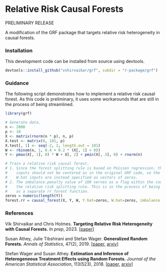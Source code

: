 # Relative Risk Causal Forests

PRELIMINARY RELEASE

A modification of the GRF package that targets relative risk heterogeneity in causal forests.

### Installation

This development code can be installed from source using devtools.

```R
devtools::install_github("vshirvaikar/grf", subdir = "r-package/grf")
```

### Guidance

The following script demonstrates how to implement a relative risk causal forest. As this code is preliminary, it uses some workarounds that are still in the process of being streamlined.

```R
library(grf)

# Generate data.
n <- 2000
p <- 10
X <- matrix(rnorm(n * p), n, p)
X.test <- matrix(0, 101, p)
X.test[, 1] <- seq(-2, 2, length.out = 101)
W <- rbinom(n, 1, 0.4 + 0.2 * (X[, 1] > 0))
Y <- pmax(X[, 1], 0) * W + X[, 2] + pmin(X[, 3], 0) + rnorm(n)

# Train a relative risk causal forest.
# 1. Since the forest splitting rule is based on Poisson regression, the Y and W
#    inputs should not be centered as in the original GRF code, so the Y.hat and
#    W.hat inputs are instead specified as vectors of zeros.
# 2. The imbalance.penalty value of 100 serves as a flag within the code to use
#    the relative risk splitting rule. This is in the process of being spun out
#    as a separate rr_forest function.
zeros = numeric(length(Y))
forest.rr = causal_forest(X, Y, W, Y.hat=zeros, W.hat=zeros, imbalance.penalty=100)
```

### References

Vik Shirvaikar and Chris Holmes.
<b>Targeting Relative Risk Heterogeneity with Causal Forests.</b> <i>In prep</i>, 2023. 
[<a href="https://drive.google.com/file/d/1lqC8FxTEPpnpy3gaVjgr9AHsfb03YWxS/view?usp=sharing">paper</a>]

Susan Athey, Julie Tibshirani and Stefan Wager.
<b>Generalized Random Forests.</b> <i>Annals of Statistics</i>, 47(2), 2019.
[<a href="https://projecteuclid.org/euclid.aos/1547197251">paper</a>,
<a href="https://arxiv.org/abs/1610.01271">arxiv</a>]

Stefan Wager and Susan Athey.
<b>Estimation and Inference of Heterogeneous Treatment Effects using Random Forests.</b>
<i>Journal of the American Statistical Association</i>, 113(523), 2018.
[<a href="https://www.tandfonline.com/eprint/v7p66PsDhHCYiPafTJwC/full">paper</a>,
<a href="https://arxiv.org/abs/1510.04342">arxiv</a>]